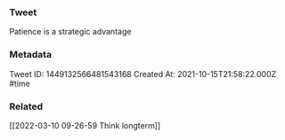 ### Tweet
Patience is a strategic advantage

### Metadata
Tweet ID: 1449132566481543168
Created At: 2021-10-15T21:58:22.000Z
#time 

### Related
[[2022-03-10 09-26-59 Think longterm]]


